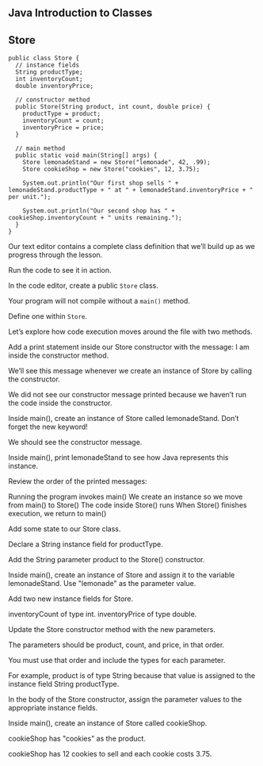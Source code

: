 ## Java Introduction to Classes

## Store

```
public class Store {
  // instance fields
  String productType;
  int inventoryCount;
  double inventoryPrice;
  
  // constructor method
  public Store(String product, int count, double price) {
    productType = product;
    inventoryCount = count;
    inventoryPrice = price;
  }
  
  // main method
  public static void main(String[] args) {
    Store lemonadeStand = new Store("lemonade", 42, .99);
    Store cookieShop = new Store("cookies", 12, 3.75);
    
    System.out.println("Our first shop sells " + lemonadeStand.productType + " at " + lemonadeStand.inventoryPrice + " per unit.");
    
    System.out.println("Our second shop has " + cookieShop.inventoryCount + " units remaining.");
  }
}
```

Our text editor contains a complete class definition that we’ll build up as we progress through the lesson.

Run the code to see it in action.

In the code editor, create a public `Store` class.

Your program will not compile without a `main()` method.

Define one within `Store`.

Let’s explore how code execution moves around the file with two methods.

Add a print statement inside our Store constructor with the message: I am inside the constructor method.

We’ll see this message whenever we create an instance of Store by calling the constructor.

We did not see our constructor message printed because we haven’t run the code inside the constructor.

Inside main(), create an instance of Store called lemonadeStand. Don’t forget the new keyword!

We should see the constructor message.

Inside main(), print lemonadeStand to see how Java represents this instance.

Review the order of the printed messages:

Running the program invokes main()
We create an instance so we move from main() to Store()
The code inside Store() runs
When Store() finishes execution, we return to main()

Add some state to our Store class.

Declare a String instance field for productType.

Add the String parameter product to the Store() constructor.

Inside main(), create an instance of Store and assign it to the variable lemonadeStand. Use "lemonade" as the parameter value.

Add two new instance fields for Store.

inventoryCount of type int. inventoryPrice of type double.

Update the Store constructor method with the new parameters.

The parameters should be product, count, and price, in that order.

You must use that order and include the types for each parameter.

For example, product is of type String because that value is assigned to the instance field String productType.

In the body of the Store constructor, assign the parameter values to the appropriate instance fields.

Inside main(), create an instance of Store called cookieShop.

cookieShop has "cookies" as the product.

cookieShop has 12 cookies to sell and each cookie costs 3.75.